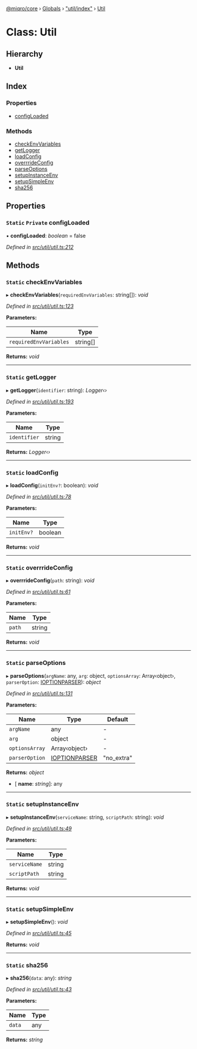 [@miqro/core](../README.md) › [Globals](../globals.md) › ["util/index"](../modules/_util_index_.md) › [Util](_util_index_.util.md)

# Class: Util

## Hierarchy

* **Util**

## Index

### Properties

* [configLoaded](_util_index_.util.md#static-private-configloaded)

### Methods

* [checkEnvVariables](_util_index_.util.md#static-checkenvvariables)
* [getLogger](_util_index_.util.md#static-getlogger)
* [loadConfig](_util_index_.util.md#static-loadconfig)
* [overrrideConfig](_util_index_.util.md#static-overrrideconfig)
* [parseOptions](_util_index_.util.md#static-parseoptions)
* [setupInstanceEnv](_util_index_.util.md#static-setupinstanceenv)
* [setupSimpleEnv](_util_index_.util.md#static-setupsimpleenv)
* [sha256](_util_index_.util.md#static-sha256)

## Properties

### `Static` `Private` configLoaded

▪ **configLoaded**: *boolean* = false

*Defined in [src/util/util.ts:212](https://github.com/claukers/miqro-core/blob/01b49b2/src/util/util.ts#L212)*

## Methods

### `Static` checkEnvVariables

▸ **checkEnvVariables**(`requiredEnvVariables`: string[]): *void*

*Defined in [src/util/util.ts:123](https://github.com/claukers/miqro-core/blob/01b49b2/src/util/util.ts#L123)*

**Parameters:**

Name | Type |
------ | ------ |
`requiredEnvVariables` | string[] |

**Returns:** *void*

___

### `Static` getLogger

▸ **getLogger**(`identifier`: string): *Logger‹›*

*Defined in [src/util/util.ts:193](https://github.com/claukers/miqro-core/blob/01b49b2/src/util/util.ts#L193)*

**Parameters:**

Name | Type |
------ | ------ |
`identifier` | string |

**Returns:** *Logger‹›*

___

### `Static` loadConfig

▸ **loadConfig**(`initEnv?`: boolean): *void*

*Defined in [src/util/util.ts:78](https://github.com/claukers/miqro-core/blob/01b49b2/src/util/util.ts#L78)*

**Parameters:**

Name | Type |
------ | ------ |
`initEnv?` | boolean |

**Returns:** *void*

___

### `Static` overrrideConfig

▸ **overrrideConfig**(`path`: string): *void*

*Defined in [src/util/util.ts:61](https://github.com/claukers/miqro-core/blob/01b49b2/src/util/util.ts#L61)*

**Parameters:**

Name | Type |
------ | ------ |
`path` | string |

**Returns:** *void*

___

### `Static` parseOptions

▸ **parseOptions**(`argName`: any, `arg`: object, `optionsArray`: Array‹object›, `parserOption`: [IOPTIONPARSER](../modules/_util_util_.md#ioptionparser)): *object*

*Defined in [src/util/util.ts:131](https://github.com/claukers/miqro-core/blob/01b49b2/src/util/util.ts#L131)*

**Parameters:**

Name | Type | Default |
------ | ------ | ------ |
`argName` | any | - |
`arg` | object | - |
`optionsArray` | Array‹object› | - |
`parserOption` | [IOPTIONPARSER](../modules/_util_util_.md#ioptionparser) | "no_extra" |

**Returns:** *object*

* \[ **name**: *string*\]: any

___

### `Static` setupInstanceEnv

▸ **setupInstanceEnv**(`serviceName`: string, `scriptPath`: string): *void*

*Defined in [src/util/util.ts:49](https://github.com/claukers/miqro-core/blob/01b49b2/src/util/util.ts#L49)*

**Parameters:**

Name | Type |
------ | ------ |
`serviceName` | string |
`scriptPath` | string |

**Returns:** *void*

___

### `Static` setupSimpleEnv

▸ **setupSimpleEnv**(): *void*

*Defined in [src/util/util.ts:45](https://github.com/claukers/miqro-core/blob/01b49b2/src/util/util.ts#L45)*

**Returns:** *void*

___

### `Static` sha256

▸ **sha256**(`data`: any): *string*

*Defined in [src/util/util.ts:43](https://github.com/claukers/miqro-core/blob/01b49b2/src/util/util.ts#L43)*

**Parameters:**

Name | Type |
------ | ------ |
`data` | any |

**Returns:** *string*
